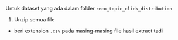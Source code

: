 Untuk dataset yang ada dalam folder `reco_topic_click_distribution`
1. Unzip semua file
* beri extension `.csv` pada masing-masing file hasil extract tadi